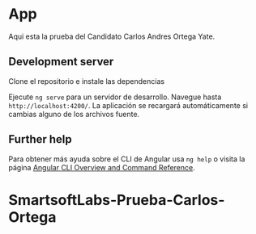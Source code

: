# App

Aqui esta la prueba del Candidato Carlos Andres Ortega Yate. 

## Development server

Clone el repositorio e instale las dependencias

Ejecute `ng serve` para un servidor de desarrollo. Navegue hasta `http://localhost:4200/`. La aplicación se recargará automáticamente si cambias alguno de los archivos fuente.


## Further help
Para obtener más ayuda sobre el CLI de Angular usa `ng help` o visita la página [Angular CLI Overview and Command Reference](https://angular.io/cli).
# SmartsoftLabs-Prueba-Carlos-Ortega
